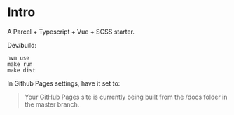 # Intro

A Parcel + Typescript + Vue + SCSS starter.

Dev/build:

    nvm use
    make run
    make dist

In Github Pages settings, have it set to:

> Your GitHub Pages site is currently being built from the /docs folder in the master branch.
